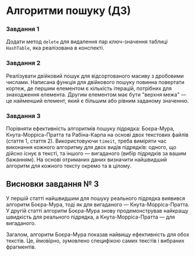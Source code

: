 # Алгоритми пошуку (ДЗ)

### Завдання 1

Додати метод `delete` для видалення пар ключ-значення таблиці `HashTable`, яка реалізована в конспекті.

### Завдання 2

Реалізувати двійковий пошук для відсортованого масиву з дробовими числами. Написана функція для двійкового пошуку повинна повертати кортеж, де першим елементом є кількість ітерацій, потрібних для знаходження елемента. Другим елементом має бути "верхня межа" — це найменший елемент, який є більшим або рівним заданому значенню.

### Завдання 3

Порівняти ефективність алгоритмів пошуку підрядка: Боєра-Мура, Кнута-Морріса-Пратта та Рабіна-Карпа на основі двох текстових файлів (стаття 1, стаття 2). Використовуючи `timeit`, треба виміряти час виконання кожного алгоритму для двох видів підрядків: одного, що дійсно існує в тексті, та іншого — вигаданого (вибір підрядків за вашим бажанням). На основі отриманих даних визначити найшвидший алгоритм для кожного тексту окремо та в цілому.

## Висновки завдання № 3

У першій статті найшвидшим для пошуку реального підрядка виявився алгоритм Боєра-Мура, тоді як для вигаданого — Кнута-Морріса-Пратта. У другій статті алгоритм Боєра-Мура знову продемонстрував найкращу швидкість для реального підрядка, а Кнута-Морріса-Пратта — для вигаданого.  

Загалом, алгоритм Боєра-Мура показав найвищу ефективність для обох текстів. Це, ймовірно, зумовлено специфікою самих текстів і вибраних фрагментів.
